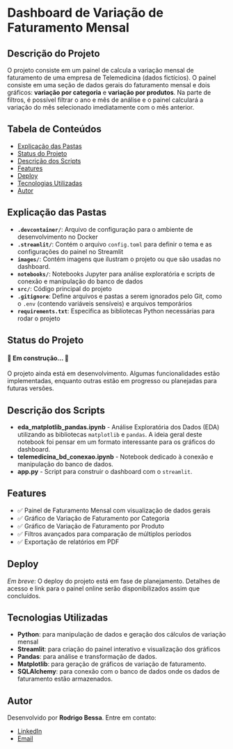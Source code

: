 # Dashboard de Variação de Faturamento Mensal

## Descrição do Projeto
<p align="left">O projeto consiste em um painel de calcula a variação mensal de faturamento de uma empresa de Telemedicina (dados fictícios). O painel consiste em uma seção de dados gerais do faturamento mensal e dois gráficos: <strong>variação por categoria</strong> e <strong>variação por produtos</strong>. Na parte de filtros, é possível filtrar o ano e mês de análise e o painel calculará a variação do mês selecionado imediatamente com o mês anterior.</p>

<h2>Tabela de Conteúdos</h2>
<ul>
  <li><a href="#explicacao-das-pastas">Explicação das Pastas</a></li>
  <li><a href="#status-do-projeto">Status do Projeto</a></li>
  <li><a href="#descricao-dos-scripts">Descrição dos Scripts</a></li>
  <li><a href="#features">Features</a></li>
  <li><a href="#deploy">Deploy</a></li>
  <li><a href="#tecnologias-utilizadas">Tecnologias Utilizadas</a></li>
  <li><a href="#autor">Autor</a></li>
</ul>

## Explicação das Pastas

- **`.devcontainer/`**: Arquivo de configuração para o ambiente de desenvolvimento no Docker
- **`.streamlit/`**: Contém o arquivo `config.toml` para definir o tema e as configurações do painel no Streamlit
- **`images/`**: Contém imagens que ilustram o projeto ou que são usadas no dashboard.
- **`notebooks/`**: Notebooks Jupyter para análise exploratória e scripts de conexão e manipulação do banco de dados
- **`src/`**: Código principal do projeto
- **`.gitignore`**: Define arquivos e pastas a serem ignorados pelo Git, como o `.env` (contendo variáveis sensíveis) e arquivos temporários
- **`requirements.txt`**: Especifica as bibliotecas Python necessárias para rodar o projeto

## Status do Projeto
<h4 align="left"> 🚧 Em construção... 🚧 </h4> <p>O projeto ainda está em desenvolvimento. Algumas funcionalidades estão implementadas, enquanto outras estão em progresso ou planejadas para futuras versões.</p>

<h2 id="descricao-dos-scripts">Descrição dos Scripts</h2>
<ul>
  <li>
    <strong>eda_matplotlib_pandas.ipynb</strong> - Análise Exploratória dos Dados (EDA) utilizando as bibliotecas <code>matplotlib</code> e <code>pandas</code>. A ideia geral deste notebook foi pensar em um formato interessante para os gráficos do dashboard.
  </li>
  <li>
    <strong>telemedicina_bd_conexao.ipynb</strong> - Notebook dedicado à conexão e manipulação do banco de dados.
  </li>
  <li>
    <strong>app.py</strong> - Script para construir o dashboard com o <code>streamlit</code>.
  </li>
</ul>

## Features
<ul> <li>✅ Painel de Faturamento Mensal com visualização de dados gerais</li> <li>✅ Gráfico de Variação de Faturamento por Categoria</li> <li>✅ Gráfico de Variação de Faturamento por Produto</li> <li>✅ Filtros avançados para comparação de múltiplos períodos</li> <li>✅ Exportação de relatórios em PDF</li> </ul>

## Deploy

<p><i>Em breve</i>: O deploy do projeto está em fase de planejamento. Detalhes de acesso e link para o painel online serão disponibilizados assim que concluídos.</p>

## Tecnologias Utilizadas

<ul> <li><b>Python</b>: para manipulação de dados e geração dos cálculos de variação mensal</li> <li><b>Streamlit</b>: para criação do painel interativo e visualização dos gráficos</li> <li><b>Pandas</b>: para análise e transformação de dados.</li> <li><b>Matplotlib</b>: para geração de gráficos de variação de faturamento.</li> <li><b>SQLAlchemy</b>: para conexão com o banco de dados onde os dados de faturamento estão armazenados.</li> </ul>

## Autor

<p>Desenvolvido por <b>Rodrigo Bessa</b>. Entre em contato:</p> <ul> <li><a href="https://linkedin.com/in/rodrigo-bessa">LinkedIn</a></li> <li><a href="mailto:reisrodri@gmail.com">Email</a></li> </ul>
